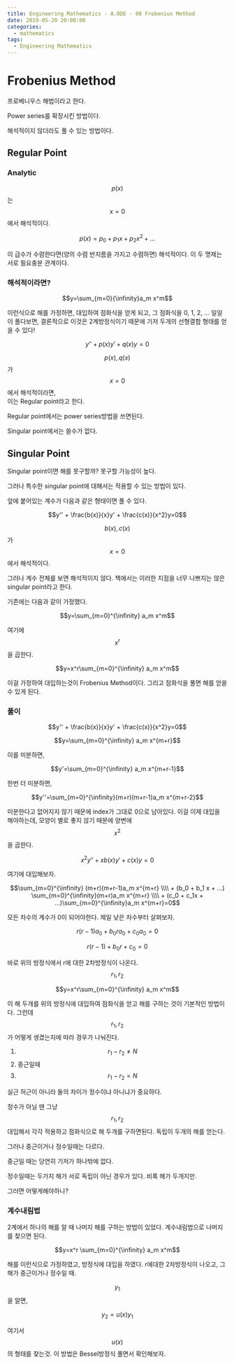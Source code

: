 ```yaml
---
title: Engineering Mathematics - A.ODE - 08 Frobenius Method
date: 2019-05-20 20:08:00
categories:
  - mathematics
tags:
  - Engineering Mathematics
---
```


# Frobenius Method

프로베니우스 해법이라고 한다.

Power series를 확장시킨 방법이다.

해석적이지 않더라도 풀 수 있는 방법이다.

## Regular Point

### Analytic

$$p(x)$$는 $$x=0$$에서 해석적이다.

$$p(x)=p_0 + p_1x + p_2 x^2 + ...$$

이 급수가 수렴한다면(양의 수렴 반지름을 가지고 수렴하면) 해석적이다. 이 두 명제는 서로 필요충분 관계이다.

### 해석적이라면?

$$y=\sum_{m=0}{\infinity}a_m x^m$$

이런식으로 해를 가정하면, 대입하여 점화식을 얻게 되고, 그 점화식을 0, 1, 2, ... 일일이 풀다보면, 결론적으로 이것은 2계방정식이기 때문에 기저 두개의 선형결합 형태를 얻을 수 있다!

$$y''+p(x)y'+q(x)y=0$$

$$p(x),q(x)$$가 $$x=0$$에서 해석적이라면,  
이는 Regular point라고 한다.

Regular point에서는 power series방법을 쓰면된다.

Singular point에서는 쓸수가 없다.

## Singular Point

Singular point이면 해를 못구할까? 못구할 가능성이 높다.

그러나 특수한 singular point에 대해서는 적용할 수 있는 방법이 있다.

앞에 붙어있는 계수가 다음과 같은 형태이면 풀 수 있다.

$$y'' + \frac{b(x)}{x}y' + \frac{c(x)}{x^2}y=0$$

$$b(x),c(x)$$가 $$x=0$$에서 해석적이다.

그러나 계수 전체를 보면 해석적이지 않다. 책에서는 이러한 지점을 너무 나쁘지는 않은 singular point라고 한다.

기존에는 다음과 같이 가정했다.

$$y=\sum_{m=0}^{\infinity} a_m x^m$$

여기에 $$x^r$$을 곱한다.

$$y=x^r\sum_{m=0}^{\infinity} a_m x^m$$

이걸 가정하여 대입하는것이 Frobenius Method이다. 그리고 점화식을 풀면 해를 얻을 수 있게 된다.

### 풀이

$$y'' + \frac{b(x)}{x}y' + \frac{c(x)}{x^2}y=0$$

$$y=\sum_{m=0}^{\infinity} a_m x^{m+r}$$

이를 미분하면,

$$y'=\sum_{m=0}^{\infinity} a_m x^{m+r-1}$$

한번 더 미분하면,

$$y''=\sum_{m=0}^{\infinity}(m+r)(m+r-1)a_m x^{m+r-2}$$

미분한다고 없어지지 않기 때문에 index가 그대로 0으로 남아있다. 이걸 이제 대입을 해야하는데, 모양이 별로 좋지 않기 때문에 양변에 $$x^2$$을 곱한다.

$$x^2 y'' + x b(x) y' + c(x) y = 0$$

여기에 대입해보자.

$$\sum_{m=0}^{\infinity} (m+r)(m+r-1)a_m x^{m+r} \\\\ + (b_0 + b_1 x + ...) \sum_{m=0}^{\infinity}(m+r)a_m x^{m+r} \\\\ + (c_0 + c_1x + ...)\sum_{m=0}^{\infinity}a_m x^{m+r}=0$$

모든 차수의 계수가 0이 되어야한다. 제일 낮은 차수부터 살펴보자.

$$r(r-1)a_0 + b_0 r a_0 + c_0 a_0=0$$

$$r(r-1)+b_0 r+ c_0 = 0$$

바로 위의 방정식에서 r에 대한 2차방정식이 나온다. $$r_1, r_2$$

$$y=x^r\sum_{m=0}^{\infinity} a_m x^m$$

이 해 두개를 위의 방정식에 대입하여 점화식을 얻고 해를 구하는 것이 기본적인 방법이다. 그런데 $$r_1, r_2$$가 어떻게 생겼는지에 따라 경우가 나눠진다.

1. $$r_1-r_2 \ne N$$
2. 중근일때
3. $$r_1-r_2 = N$$

실근 허근이 아니라 둘의 차이가 정수이냐 아니냐가 중요하다.

정수가 아닐 땐 그냥 $$r_1,r_2$$대입해서 각각 적용하고 점화식으로 해 두개를 구하면된다. 독립이 두개의 해를 얻는다.

그러나 중근이거나 정수일때는 다르다.

중근일 때는 당연히 기저가 하나밖에 없다.

정수일때는 두가지 해가 서로 독립이 아닌 경우가 있다. 비록 해가 두개지만.

그러면 어떻게해야하나?

### 계수내림법

2계에서 하나의 해를 알 때 나머지 해를 구하는 방법이 있었다. 계수내림법으로 나머지를 찾으면 된다.

$$y=x^r \sum_{m=0}^{\infinity} a_m x^m$$

해를 이런식으로 가정하였고, 방정식에 대입을 하였다. r에대한 2차방정식이 나오고, 그 해가 중근이거나 정수일 때.

$$y_1$$을 알면,

$$y_2=u(x)y_1$$

여기서 $$u(x)$$의 형태를 찾는것. 이 방법은 Bessel방정식 풀면서 확인해보자.
